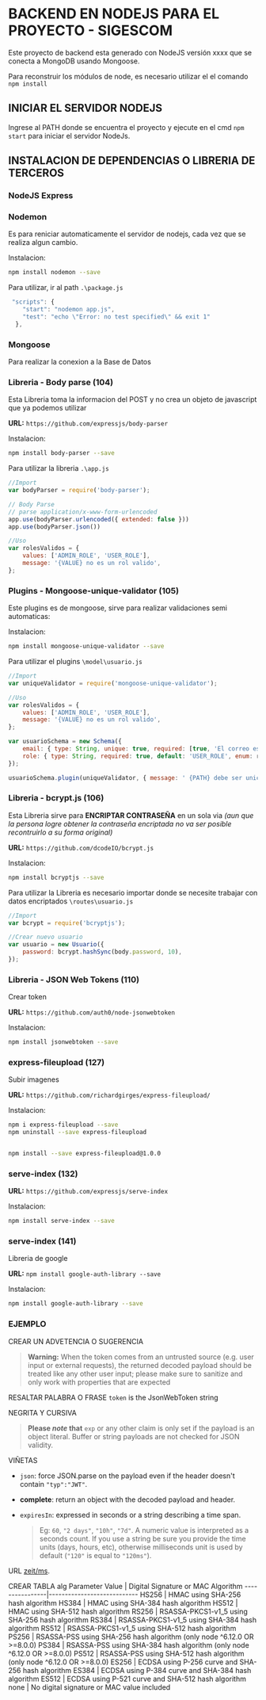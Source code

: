 BACKEND EN NODEJS PARA EL PROYECTO - SIGESCOM
===================================================================================================
Este proyecto de backend esta generado con NodeJS versión xxxx
que se conecta a MongoDB usando Mongoose.

Para reconstruir los módulos de node, es necesario utilizar el  el comando `npm install`


INICIAR EL SERVIDOR NODEJS
---------------------------------------------------------------------------------------------------
Ingrese al PATH donde se encuentra el proyecto y ejecute en el cmd `npm start` para iniciar el servidor NodeJs.


INSTALACION DE DEPENDENCIAS O LIBRERIA DE TERCEROS
---------------------------------------------------------------------------------------------------

### NodeJS Express


### Nodemon
Es para reniciar automaticamente el servidor de nodejs, cada vez que se realiza algun cambio.

Instalacion:
```bash
npm install nodemon --save
```

Para utilizar, ir al path  `.\package.js`
```javascript
 "scripts": {
    "start": "nodemon app.js",
    "test": "echo \"Error: no test specified\" && exit 1"
  },
```

### Mongoose
Para realizar la conexion a la Base de Datos

### Libreria - Body parse (104)
Esta Libreria toma la informacion del POST y no crea un objeto de javascript que ya podemos utilizar

**URL:**
`https://github.com/expressjs/body-parser`

Instalacion:
```bash
npm install body-parser --save
```

Para utilizar la libreria `.\app.js`
```javascript
//Import
var bodyParser = require('body-parser');

// Body Parse
// parse application/x-www-form-urlencoded
app.use(bodyParser.urlencoded({ extended: false }))
app.use(bodyParser.json())

//Uso
var rolesValidos = {
    values: ['ADMIN_ROLE', 'USER_ROLE'],
    message: '{VALUE} no es un rol valido',
};

```


### Plugins - Mongoose-unique-validator (105)
Este plugins es de mongoose, sirve para realizar validaciones semi automaticas:

Instalacion:
```bash
npm install mongoose-unique-validator --save
```

Para utilizar el plugins `\model\usuario.js`
```javascript
//Import
var uniqueValidator = require('mongoose-unique-validator');

//Uso
var rolesValidos = {
    values: ['ADMIN_ROLE', 'USER_ROLE'],
    message: '{VALUE} no es un rol valido',
};

var usuarioSchema = new Schema({
    email: { type: String, unique: true, required: [true, 'El correo es necesario'] },
    role: { type: String, required: true, default: 'USER_ROLE', enum: rolesValidos }
});

usuarioSchema.plugin(uniqueValidator, { message: ' {PATH} debe ser unico' });
```

### Libreria - bcrypt.js (106)
Esta Libreria sirve para **ENCRIPTAR CONTRASEÑA** en un sola via _(aun que la persona logre obtener la contraseña encriptada no va ser posible recontruirlo a su forma original)_

**URL:**
`https://github.com/dcodeIO/bcrypt.js`

Instalacion:
```bash
npm install bcryptjs --save
```

Para utilizar la Libreria es necesario importar donde se necesite trabajar con datos encriptados `\routes\usuario.js`
```javascript
//Import
var bcrypt = require('bcryptjs');

//Crear nuevo usuario
var usuario = new Usuario({
    password: bcrypt.hashSync(body.password, 10),
});
```

### Libreria - JSON Web Tokens (110)
Crear token

**URL:**
`https://github.com/auth0/node-jsonwebtoken`


Instalacion:
```bash
npm install jsonwebtoken --save
```

### express-fileupload (127)
Subir imagenes

**URL:**
`https://github.com/richardgirges/express-fileupload/`


Instalacion:
```bash
npm i express-fileupload --save
npm uninstall --save express-fileupload


npm install --save express-fileupload@1.0.0


```

### serve-index (132)


**URL:**
`https://github.com/expressjs/serve-index`


Instalacion:
```bash
npm install serve-index --save
```

### serve-index (141)
Libreria de google

**URL:**
`npm install google-auth-library --save`

Instalacion:
```bash
npm install google-auth-library --save
```









### EJEMPLO

CREAR UN ADVETENCIA O SUGERENCIA
> __Warning:__ When the token comes from an untrusted source (e.g. user input or external requests), the returned decoded payload should be treated like any other user input; please make sure to sanitize and only work with properties that are expected

RESALTAR PALABRA O FRASE
`token` is the JsonWebToken string

NEGRITA Y CURSIVA
> **Please _note_ that** `exp` or any other claim is only set if the payload is an object literal. Buffer or string payloads are not checked for JSON validity.

VIÑETAS
* `json`: force JSON.parse on the payload even if the header doesn't contain `"typ":"JWT"`.
* **complete**: return an object with the decoded payload and header.

* `expiresIn`: expressed in seconds or a string describing a time span.
  > Eg: `60`, `"2 days"`, `"10h"`, `"7d"`. A numeric value is interpreted as a seconds count. If you use a string be sure you provide the time units (days, hours, etc), otherwise milliseconds unit is used by default (`"120"` is equal to `"120ms"`).

URL
[zeit/ms](https://github.com/zeit/ms). 

CREAR TABLA
alg Parameter Value | Digital Signature or MAC Algorithm
----------------|----------------------------
HS256 | HMAC using SHA-256 hash algorithm
HS384 | HMAC using SHA-384 hash algorithm
HS512 | HMAC using SHA-512 hash algorithm
RS256 | RSASSA-PKCS1-v1_5 using SHA-256 hash algorithm
RS384 | RSASSA-PKCS1-v1_5 using SHA-384 hash algorithm
RS512 | RSASSA-PKCS1-v1_5 using SHA-512 hash algorithm
PS256 | RSASSA-PSS using SHA-256 hash algorithm (only node ^6.12.0 OR >=8.0.0)
PS384 | RSASSA-PSS using SHA-384 hash algorithm (only node ^6.12.0 OR >=8.0.0)
PS512 | RSASSA-PSS using SHA-512 hash algorithm (only node ^6.12.0 OR >=8.0.0)
ES256 | ECDSA using P-256 curve and SHA-256 hash algorithm
ES384 | ECDSA using P-384 curve and SHA-384 hash algorithm
ES512 | ECDSA using P-521 curve and SHA-512 hash algorithm
none | No digital signature or MAC value included